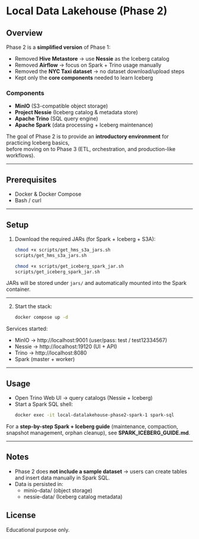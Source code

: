 # Local Data Lakehouse (Phase 2)

## Overview
Phase 2 is a **simplified version** of Phase 1:
- Removed **Hive Metastore** → use **Nessie** as the Iceberg catalog
- Removed **Airflow** → focus on Spark + Trino usage manually
- Removed the **NYC Taxi dataset** → no dataset download/upload steps
- Kept only the **core components** needed to learn Iceberg

### Components
- **MinIO** (S3-compatible object storage)  
- **Project Nessie** (Iceberg catalog & metadata store)  
- **Apache Trino** (SQL query engine)  
- **Apache Spark** (data processing + Iceberg maintenance)  

The goal of Phase 2 is to provide an **introductory environment** for practicing Iceberg basics,  
before moving on to Phase 3 (ETL, orchestration, and production-like workflows).

---

## Prerequisites
- Docker & Docker Compose  
- Bash / curl  

---

## Setup
1. Download the required JARs (for Spark + Iceberg + S3A):
    ```bash
    chmod +x scripts/get_hms_s3a_jars.sh
    scripts/get_hms_s3a_jars.sh

    chmod +x scripts/get_iceberg_spark_jar.sh
    scripts/get_iceberg_spark_jar.sh
    ```

JARs will be stored under ```jars/``` and automatically mounted into the Spark container.

---

2. Start the stack:
    ```bash
    docker compose up -d
    ```

Services started:
- MinIO → http://localhost:9001 (user/pass: test / test12334567)
- Nessie → http://localhost:19120 (UI + API)
- Trino → http://localhost:8080
- Spark (master + worker)

---

## Usage
- Open Trino Web UI → query catalogs (Nessie + Iceberg)
- Start a Spark SQL shell:
    ```bash
    docker exec -it local-datalakehouse-phase2-spark-1 spark-sql
    ```

For a **step-by-step Spark + Iceberg guide** (maintenance, compaction, snapshot management, orphan cleanup),
see **SPARK_ICEBERG_GUIDE.md**.

---

## Notes
- Phase 2 does **not include a sample dataset** → users can create tables and insert data manually in Spark SQL.
- Data is persisted in:
  - minio-data/ (object storage)
  - nessie-data/ (Iceberg catalog metadata)

## License
Educational purpose only.